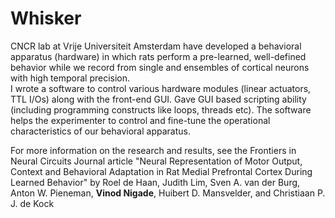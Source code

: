 # Whisker
CNCR lab at Vrije Universiteit Amsterdam have developed a behavioral apparatus (hardware) in which rats perform a pre-learned, well-defined behavior while we record from single and ensembles of cortical neurons with high temporal precision.  
I wrote a software to control various hardware modules (linear actuators, TTL I/Os) along with the front-end GUI. Gave GUI based scripting ability (including programming constructs like loops, threads etc). The software helps the experimenter to control and fine-tune the operational characteristics of our behavioral apparatus.

For more information on the research and results, see the Frontiers in Neural Circuits Journal article 
"Neural Representation of Motor Output, Context and Behavioral Adaptation in Rat Medial Prefrontal Cortex During Learned Behavior" by Roel de Haan, Judith Lim, Sven A. van der Burg, Anton W. Pieneman, **Vinod Nigade**, Huibert D. Mansvelder, and Christiaan P. J. de Kock  
